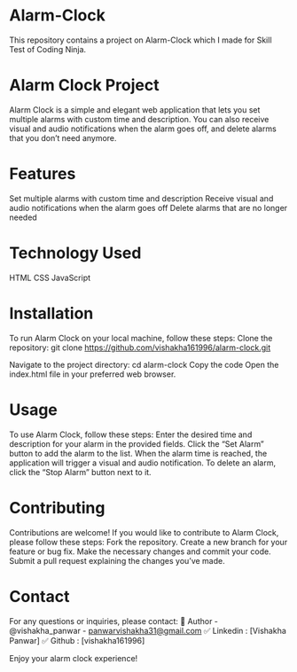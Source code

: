 # Alarm-Clock
This repository contains a project on Alarm-Clock which I made for Skill Test of Coding Ninja.

# Alarm Clock Project
Alarm Clock is a simple and elegant web application that lets you set multiple alarms with custom time and description. You can also receive visual and audio notifications when the alarm goes off, and delete alarms that you don’t need anymore.

# Features
Set multiple alarms with custom time and description
Receive visual and audio notifications when the alarm goes off
Delete alarms that are no longer needed

# Technology Used
HTML
CSS
JavaScript

# Installation
To run Alarm Clock on your local machine, follow these steps:
Clone the repository:
git clone https://github.com/vishakha161996/alarm-clock.git

Navigate to the project directory:
cd alarm-clock
Copy the code
Open the index.html file in your preferred web browser.

# Usage
To use Alarm Clock, follow these steps:
Enter the desired time and description for your alarm in the provided fields.
Click the “Set Alarm” button to add the alarm to the list.
When the alarm time is reached, the application will trigger a visual and audio notification.
To delete an alarm, click the “Stop Alarm” button next to it.

# Contributing
Contributions are welcome! If you would like to contribute to Alarm Clock, please follow these steps:
Fork the repository.
Create a new branch for your feature or bug fix.
Make the necessary changes and commit your code.
Submit a pull request explaining the changes you’ve made.

# Contact
For any questions or inquiries, please contact:
🔗 Author - @vishakha_panwar - panwarvishakha31@gmail.com
✅ Linkedin : [Vishakha Panwar]
✅ Github : [vishakha161996]

Enjoy your alarm clock experience!